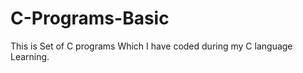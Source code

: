 # C-Programs-Basic
<p>This is Set of C programs Which I have coded during my C language Learning.</p>
